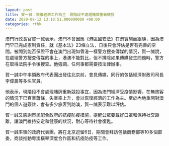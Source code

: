 ```yaml
---
layout: post
title: 賀一誠：恢復經濟工作為主　現階段不處理賭牌重新競投
date: 2020-08-12 13:10:51.000000000 +08:00
categories: rthk
---
```


澳門行政長官賀一誠表示，澳門不會因應《港區國安法》在港實施而跟隨，因為澳門早已完成憲制責任，就《基本法》23條立法，日後只會評估是否有完善的空間。被問到能否保證不會在澳門出現如香港一樣警方搜查傳媒的情況，賀一誠說，在處理警方搜查傳媒的事上，港澳不能對比，但不排除如果傳媒發生問題時，警方在取得法院手令後搜查。他強調，任何事都需要按法律辦事。

賀一誠中午率領政府代表團出發往北京前，會見傳媒，同行的包括經濟財政司司長李偉農等多名官員。

他表示，現階段不會處理賭牌重新競投事宜，因為澳門經濟受疫情影響，在無旅客的情況下已百業蕭條，失業率上升，會以恢復經濟的工作為主。至於內地重開對澳門的個人遊簽註，會有多少旅客到訪澳，賀一誠表示難以評估。

賀一誠又感謝市民配合政府的抗疫防疫措施，提醒公眾要戴好口罩和保持社交距離，讓澳門維持安定和健康的狀況，耐心等待社會復甦。

賀一誠率領的政府代表團，將在北京逗留6日，期間會拜訪包括商務部等10多個部委，商談推動粵澳橫琴深度合作區和抗疫防疫等工作。
